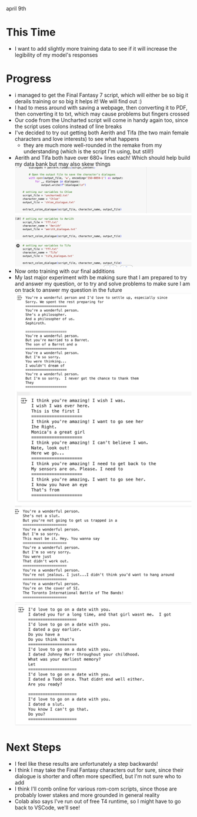 april 9th
# This Time
- I want to add slightly more training data to see if it will increase the legibility of my model's responses

# Progress
- i managed to get the Final Fantasy 7 script, which will either be so big it derails training or so big it helps it! We will find out :)
- I had to mess around with saving a webpage, then converting it to PDF, then converting it to txt, which may cause problems but fingers crossed
- Our code from the Uncharted script will come in handy again too, since the script uses colons instead of line breaks
- I've decided to try out getting both Aerith and Tifa (the two main female characters and love interests) to see what happens
	- they are much more well-rounded in the remake from my understanding (which is the script I'm using, but still!)
- Aerith and Tifa both have over 680+ lines each! Which should help build my data bank but may also skew things
![](/images/4-09-08)
- Now onto training with our final additions
- My last major experiment with be making sure that I am prepared to try and answer my question, or to try and solve problems to make sure I am on track to answer my question in the future
![](/images/4-09-09)
![](/images/4-09-10)
![](/images/4-09-11)
![](/images/4-09-12)
# Next Steps
- I feel like these results are unfortunately a step backwards! 
- I think I may take the Final Fantasy characters out for sure, since their dialogue is shorter and often more specified, but I'm not sure who to add
- I think I'll comb online for various rom-com scripts, since those are probably lower stakes and more grounded in general reality
- Colab also says I've run out of free T4 runtime, so I might have to go back to VSCode, we'll see!
